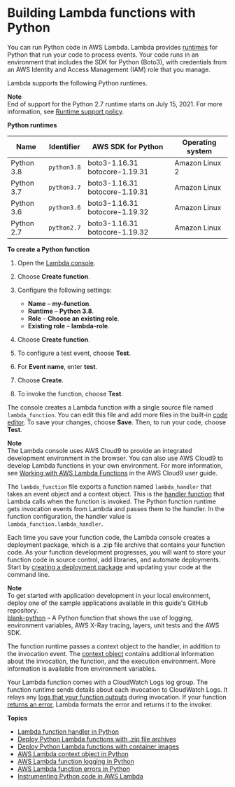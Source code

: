 # Building Lambda functions with Python<a name="lambda-python"></a>

You can run Python code in AWS Lambda\. Lambda provides [runtimes](lambda-runtimes.md) for Python that run your code to process events\. Your code runs in an environment that includes the SDK for Python \(Boto3\), with credentials from an AWS Identity and Access Management \(IAM\) role that you manage\.

Lambda supports the following Python runtimes\.

**Note**  
End of support for the Python 2\.7 runtime starts on July 15, 2021\. For more information, see [Runtime support policy](runtime-support-policy.md)\.


**Python runtimes**  

| Name | Identifier | AWS SDK for Python | Operating system | 
| --- | --- | --- | --- | 
|  Python 3\.8  |  `python3.8`  |  boto3\-1\.16\.31 botocore\-1\.19\.31  |  Amazon Linux 2  | 
|  Python 3\.7  |  `python3.7`  |  boto3\-1\.16\.31 botocore\-1\.19\.31  |  Amazon Linux  | 
|  Python 3\.6  |  `python3.6`  |  boto3\-1\.16\.31 botocore\-1\.19\.32  |  Amazon Linux  | 
|  Python 2\.7  |  `python2.7`  |  boto3\-1\.16\.31 botocore\-1\.19\.32  |  Amazon Linux  | 

**To create a Python function**

1. Open the [Lambda console](https://console.aws.amazon.com/lambda)\.

1. Choose **Create function**\.

1. Configure the following settings:
   + **Name** – **my\-function**\.
   + **Runtime** – **Python 3\.8**\.
   + **Role** – **Choose an existing role**\.
   + **Existing role** – **lambda\-role**\.

1. Choose **Create function**\.

1. To configure a test event, choose **Test**\.

1. For **Event name**, enter **test**\.

1. Choose **Create**\.

1. To invoke the function, choose **Test**\.

The console creates a Lambda function with a single source file named `lambda_function`\. You can edit this file and add more files in the built\-in [code editor](code-editor.md)\. To save your changes, choose **Save**\. Then, to run your code, choose **Test**\.

**Note**  
The Lambda console uses AWS Cloud9 to provide an integrated development environment in the browser\. You can also use AWS Cloud9 to develop Lambda functions in your own environment\. For more information, see [Working with AWS Lambda Functions](https://docs.aws.amazon.com/cloud9/latest/user-guide/lambda-functions.html) in the AWS Cloud9 user guide\.

The `lambda_function` file exports a function named `lambda_handler` that takes an event object and a context object\. This is the [handler function](python-handler.md) that Lambda calls when the function is invoked\. The Python function runtime gets invocation events from Lambda and passes them to the handler\. In the function configuration, the handler value is `lambda_function.lambda_handler`\.

Each time you save your function code, the Lambda console creates a deployment package, which is a \.zip file archive that contains your function code\. As your function development progresses, you will want to store your function code in source control, add libraries, and automate deployments\. Start by [creating a deployment package](python-package.md) and updating your code at the command line\.

**Note**  
To get started with application development in your local environment, deploy one of the sample applications available in this guide's GitHub repository\.  
[blank\-python](https://github.com/awsdocs/aws-lambda-developer-guide/tree/main/sample-apps/blank-python) – A Python function that shows the use of logging, environment variables, AWS X\-Ray tracing, layers, unit tests and the AWS SDK\.

The function runtime passes a context object to the handler, in addition to the invocation event\. The [context object](python-context.md) contains additional information about the invocation, the function, and the execution environment\. More information is available from environment variables\.

Your Lambda function comes with a CloudWatch Logs log group\. The function runtime sends details about each invocation to CloudWatch Logs\. It relays any [logs that your function outputs](python-logging.md) during invocation\. If your function [returns an error](python-exceptions.md), Lambda formats the error and returns it to the invoker\.

**Topics**
+ [Lambda function handler in Python](python-handler.md)
+ [Deploy Python Lambda functions with \.zip file archives](python-package.md)
+ [Deploy Python Lambda functions with container images](python-image.md)
+ [AWS Lambda context object in Python](python-context.md)
+ [AWS Lambda function logging in Python](python-logging.md)
+ [AWS Lambda function errors in Python](python-exceptions.md)
+ [Instrumenting Python code in AWS Lambda](python-tracing.md)